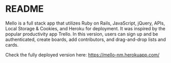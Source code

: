 # README

Mello is a full stack app that utilizes Ruby on Rails, JavaScript, jQuery, APIs, Local Storage & Cookies, and Heroku for deployment. It was inspired by the popular productivity app Trello. In this version, users can sign up and be authenticated, create boards, add contributors, and drag-and-drop lists and cards.  

Check the fully deployed version here: https://mello-nm.herokuapp.com/